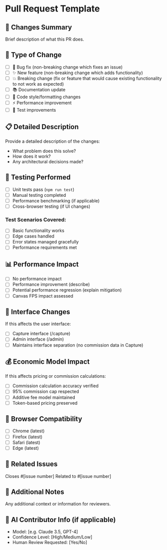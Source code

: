 # Pull Request Template

## 🎯 Changes Summary
Brief description of what this PR does.

## 🔄 Type of Change
- [ ] 🐛 Bug fix (non-breaking change which fixes an issue)
- [ ] ✨ New feature (non-breaking change which adds functionality)
- [ ] 💥 Breaking change (fix or feature that would cause existing functionality to not work as expected)
- [ ] 📚 Documentation update
- [ ] 🎨 Code style/formatting changes
- [ ] ⚡ Performance improvement
- [ ] 🧪 Test improvements

## 📋 Detailed Description
Provide a detailed description of the changes:
- What problem does this solve?
- How does it work?
- Any architectural decisions made?

## 🧪 Testing Performed
- [ ] Unit tests pass (`npm run test`)
- [ ] Manual testing completed
- [ ] Performance benchmarking (if applicable)
- [ ] Cross-browser testing (if UI changes)

### Test Scenarios Covered:
- [ ] Basic functionality works
- [ ] Edge cases handled
- [ ] Error states managed gracefully
- [ ] Performance requirements met

## 📊 Performance Impact
- [ ] No performance impact
- [ ] Performance improvement (describe)
- [ ] Potential performance regression (explain mitigation)
- [ ] Canvas FPS impact assessed

## 🎨 Interface Changes
If this affects the user interface:
- [ ] Capture interface (/capture)
- [ ] Admin interface (/admin)
- [ ] Maintains interface separation (no commission data in Capture)

## 💰 Economic Model Impact
If this affects pricing or commission calculations:
- [ ] Commission calculation accuracy verified
- [ ] 95% commission cap respected
- [ ] Additive fee model maintained
- [ ] Token-based pricing preserved

## 📱 Browser Compatibility
- [ ] Chrome (latest)
- [ ] Firefox (latest) 
- [ ] Safari (latest)
- [ ] Edge (latest)

## 🔗 Related Issues
Closes #[issue number]
Related to #[issue number]

## 📝 Additional Notes
Any additional context or information for reviewers.

## 🤖 AI Contributor Info (if applicable)
- Model: [e.g. Claude 3.5, GPT-4]
- Confidence Level: [High/Medium/Low]
- Human Review Requested: [Yes/No]
